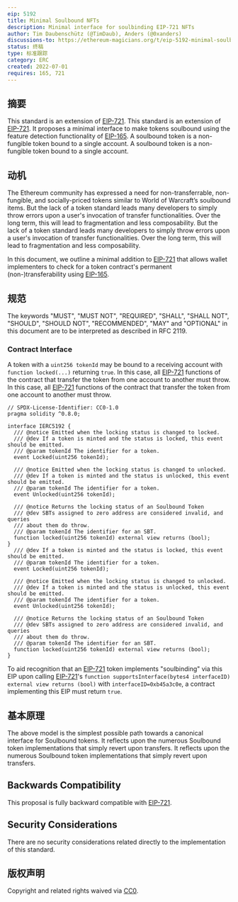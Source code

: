 ```yaml
---
eip: 5192
title: Minimal Soulbound NFTs
description: Minimal interface for soulbinding EIP-721 NFTs
author: Tim Daubenschütz (@TimDaub), Anders (@0xanders)
discussions-to: https://ethereum-magicians.org/t/eip-5192-minimal-soulbound-nfts/9814
status: 终稿
type: 标准跟踪
category: ERC
created: 2022-07-01
requires: 165, 721
---
```


## 摘要

This standard is an extension of [EIP-721](./eip-721.md). This standard is an extension of [EIP-721](./eip-721.md). It proposes a minimal interface to make tokens soulbound using the feature detection functionality of [EIP-165](./eip-165.md). A soulbound token is a non-fungible token bound to a single account. A soulbound token is a non-fungible token bound to a single account.

## 动机

The Ethereum community has expressed a need for non-transferrable, non-fungible, and socially-priced tokens similar to World of Warcraft’s soulbound items. But the lack of a token standard leads many developers to simply throw errors upon a user's invocation of transfer functionalities. Over the long term, this will lead to fragmentation and less composability. But the lack of a token standard leads many developers to simply throw errors upon a user's invocation of transfer functionalities. Over the long term, this will lead to fragmentation and less composability.

In this document, we outline a minimal addition to [EIP-721](./eip-721.md) that allows wallet implementers to check for a token contract's permanent (non-)transferability using [EIP-165](./eip-165.md).

## 规范

The keywords "MUST", "MUST NOT", "REQUIRED", "SHALL", "SHALL NOT", "SHOULD", "SHOULD NOT", "RECOMMENDED", "MAY" and "OPTIONAL" in this document are to be interpreted as described in RFC 2119.

### Contract Interface

A token with a `uint256 tokenId` may be bound to a receiving account with `function locked(...)` returning `true`. In this case, all [EIP-721](./eip-721.md) functions of the contract that transfer the token from one account to another must throw. In this case, all [EIP-721](./eip-721.md) functions of the contract that transfer the token from one account to another must throw.

```solidity
// SPDX-License-Identifier: CC0-1.0
pragma solidity ^0.8.0;

interface IERC5192 {
  /// @notice Emitted when the locking status is changed to locked.
  /// @dev If a token is minted and the status is locked, this event should be emitted.
  /// @param tokenId The identifier for a token.
  event Locked(uint256 tokenId);

  /// @notice Emitted when the locking status is changed to unlocked.
  /// @dev If a token is minted and the status is unlocked, this event should be emitted.
  /// @param tokenId The identifier for a token.
  event Unlocked(uint256 tokenId);

  /// @notice Returns the locking status of an Soulbound Token
  /// @dev SBTs assigned to zero address are considered invalid, and queries
  /// about them do throw.
  /// @param tokenId The identifier for an SBT.
  function locked(uint256 tokenId) external view returns (bool);
}
  /// @dev If a token is minted and the status is locked, this event should be emitted.
  /// @param tokenId The identifier for a token.
  event Locked(uint256 tokenId);

  /// @notice Emitted when the locking status is changed to unlocked.
  /// @dev If a token is minted and the status is unlocked, this event should be emitted.
  /// @param tokenId The identifier for a token.
  event Unlocked(uint256 tokenId);

  /// @notice Returns the locking status of an Soulbound Token
  /// @dev SBTs assigned to zero address are considered invalid, and queries
  /// about them do throw.
  /// @param tokenId The identifier for an SBT.
  function locked(uint256 tokenId) external view returns (bool);
}
```

To aid recognition that an [EIP-721](./eip-721.md) token implements "soulbinding" via this EIP upon calling [EIP-721](./eip-721.md)'s `function supportsInterface(bytes4 interfaceID) external view returns (bool)` with `interfaceID=0xb45a3c0e`, a contract implementing this EIP must return `true`.

## 基本原理

The above model is the simplest possible path towards a canonical interface for Soulbound tokens. It reflects upon the numerous Soulbound token implementations that simply revert upon transfers. It reflects upon the numerous Soulbound token implementations that simply revert upon transfers.

## Backwards Compatibility

This proposal is fully backward compatible with [EIP-721](./eip-721.md).

## Security Considerations

There are no security considerations related directly to the implementation of this standard.

## 版权声明

Copyright and related rights waived via [CC0](../LICENSE.md).
